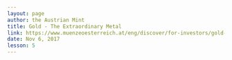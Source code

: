 ```yaml
---
layout: page
author: the Austrian Mint
title: Gold - The Extraordinary Metal
link: https://www.muenzeoesterreich.at/eng/discover/for-investors/gold-the-extraordinary-metal
date: Nov 6, 2017
lesson: 5
---
```

